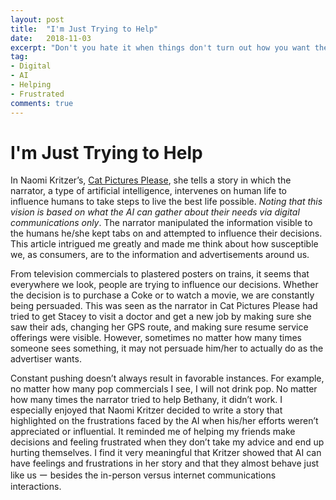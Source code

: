 ```yaml
---
layout: post
title:  "I'm Just Trying to Help"
date:   2018-11-03
excerpt: "Don't you hate it when things don't turn out how you want them to?"
tag:
- Digital
- AI
- Helping
- Frustrated
comments: true
---
```


# I'm Just Trying to Help

In Naomi Kritzer’s, [Cat Pictures Please](http://clarkesworldmagazine.com/kritzer_01_15/), she tells a story in which the narrator, a type of artificial intelligence, intervenes on human life to influence humans to take steps to live the best life possible. *Noting that this vision is based on what the AI can gather about their needs via digital communications only*. The narrator manipulated the information visible to the humans he/she kept tabs on and attempted to influence their decisions. This article intrigued me greatly and made me think about how susceptible we, as consumers, are to the information and advertisements around us. 

From television commercials to plastered posters on trains, it seems that everywhere we look, people are trying to influence our decisions. Whether the decision is to purchase a Coke or to watch a movie, we are constantly being persuaded. This was seen as the narrator in Cat Pictures Please had tried to get Stacey to visit a doctor and get a new job by making sure she saw their ads, changing her GPS route, and making sure resume service offerings were visible. However, sometimes no matter how many times someone sees something, it may not persuade him/her to actually do as the advertiser wants.

Constant pushing doesn’t always result in favorable instances. For example, no matter how many pop commercials I see, I will not drink pop. No matter how many times the narrator tried to help Bethany, it didn’t work. I especially enjoyed that Naomi Kritzer decided to write a story that highlighted on the frustrations faced by the AI when his/her efforts weren’t appreciated or influential. It reminded me of helping my friends make decisions and feeling frustrated when they don’t take my advice and end up hurting themselves. I find it very meaningful that Kritzer showed that AI can have feelings and frustrations in her story and that they almost behave just like us ー besides the in-person versus internet communications interactions.
